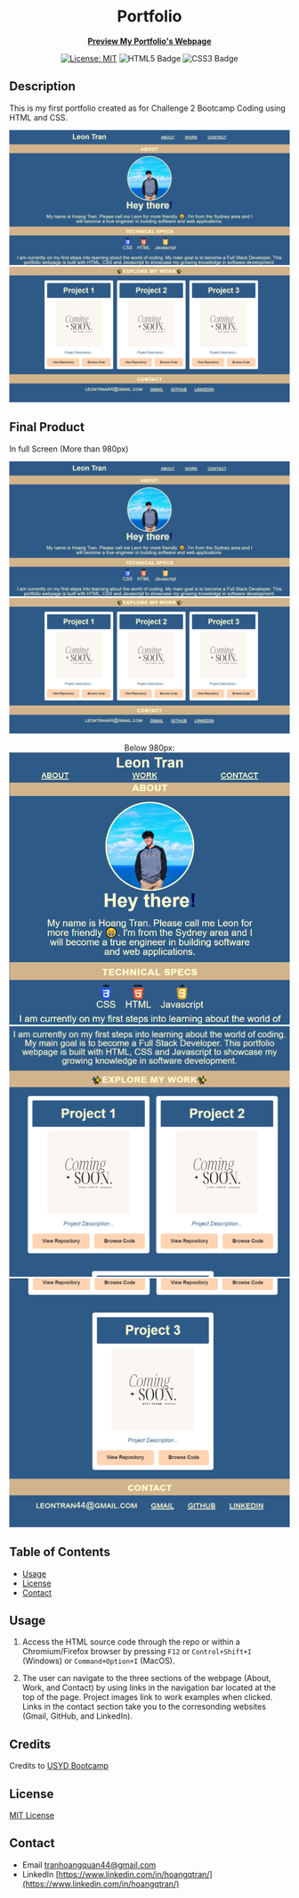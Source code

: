 <div align="center">

# Portfolio

**[Preview My Portfolio's Webpage](https://leontran44.github.io/leon-module-02-challenge/)**

  [![License: MIT](https://img.shields.io/badge/License-MIT-yellow.svg)](https://opensource.org/licenses/MIT)
  ![HTML5 Badge](https://img.shields.io/badge/HTML5-E34F26?logo=html5&logoColor=fff&style=flat)
  ![CSS3 Badge](https://img.shields.io/badge/CSS3-1572B6?logo=css3&logoColor=fff&style=flat)

</div>

## Description

This is my first portfolio created as for Challenge 2 Bootcamp Coding using HTML and CSS.

![portfolio screenshot](assets/image/portfolio1.PNG)
![portfolio screenshot](assets/image/portfolio2.PNG)

## Final Product

In full Screen (More than 980px)

![fullscreen](assets/image/portfolio1.PNG)
![fullscreen](assets/image/portfolio2.PNG)

<div align="center">

Below 980px:
![980pxscreen](assets/image/below980px-1.PNG)
![980pxscreen](assets/image/below980px-2.PNG)
![980pxscreen](assets/image/below980px-3.PNG)

</div>

## Table of Contents
* [Usage](#usage)
* [License](#license)
* [Contact](#contact)


## Usage

1. Access the HTML source code through the repo or within a Chromium/Firefox browser by pressing `F12` or `Control+Shift+I` (Windows) or `Command+Option+I` (MacOS). 

2. The user can navigate to the three sections of the webpage (About, Work, and Contact) by using links in the navigation bar located at the top of the page. Project images link to work examples when clicked. Links in the contact section take you to the corresonding websites (Gmail, GitHub, and LinkedIn).


## Credits

Credits to [USYD Bootcamp](https://techbootcamp.sydney.edu.au/coding/)
## License

[MIT License](https://opensource.org/licenses/MIT)

## Contact

* Email tranhoangquan44@gmail.com
* LinkedIn [https://www.linkedin.com/in/hoangqtran/](https://www.linkedin.com/in/hoangqtran/)
